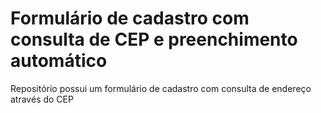 # Formulário de cadastro com consulta de CEP e preenchimento automático
Repositório possui um formulário de cadastro com consulta de endereço através do CEP
